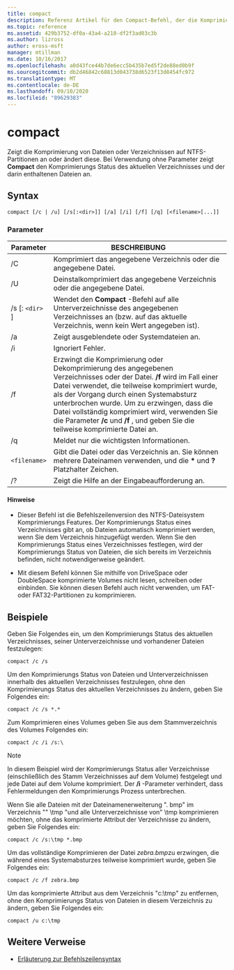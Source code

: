 ```yaml
---
title: compact
description: Referenz Artikel für den Compact-Befehl, der die Komprimierung von Dateien oder Verzeichnissen auf NTFS-Partitionen anzeigt oder ändert.
ms.topic: reference
ms.assetid: 429b3752-df0a-43a4-a210-df2f3ad03c3b
ms.author: lizross
author: eross-msft
manager: mtillman
ms.date: 10/16/2017
ms.openlocfilehash: a0d43fce44b7de6ecc5b435b7ed5f2de88ed0b9f
ms.sourcegitcommit: db2d46842c68813d043738d6523f13d8454fc972
ms.translationtype: MT
ms.contentlocale: de-DE
ms.lasthandoff: 09/10/2020
ms.locfileid: "89629383"
---
```

# <a name="compact"></a>compact

Zeigt die Komprimierung von Dateien oder Verzeichnissen auf NTFS-Partitionen an oder ändert diese. Bei Verwendung ohne Parameter zeigt **Compact** den Komprimierungs Status des aktuellen Verzeichnisses und der darin enthaltenen Dateien an.

## <a name="syntax"></a>Syntax

```
compact [/c | /u] [/s[:<dir>]] [/a] [/i] [/f] [/q] [<filename>[...]]
```

### <a name="parameters"></a>Parameter

| Parameter | BESCHREIBUNG |
| --------- | ----------- |
| /C | Komprimiert das angegebene Verzeichnis oder die angegebene Datei. |
| /U | Deinstalkomprimiert das angegebene Verzeichnis oder die angegebene Datei. |
| /s [: `<dir>` ] | Wendet den **Compact** -Befehl auf alle Unterverzeichnisse des angegebenen Verzeichnisses an (bzw. auf das aktuelle Verzeichnis, wenn kein Wert angegeben ist). |
| /a | Zeigt ausgeblendete oder Systemdateien an. |
| /i | Ignoriert Fehler. |
| /f | Erzwingt die Komprimierung oder Dekomprimierung des angegebenen Verzeichnisses oder der Datei. **/f** wird im Fall einer Datei verwendet, die teilweise komprimiert wurde, als der Vorgang durch einen Systemabsturz unterbrochen wurde. Um zu erzwingen, dass die Datei vollständig komprimiert wird, verwenden Sie die Parameter **/c** und **/f** , und geben Sie die teilweise komprimierte Datei an. |
| /q | Meldet nur die wichtigsten Informationen. |
| `<filename>` | Gibt die Datei oder das Verzeichnis an. Sie können mehrere Dateinamen verwenden, und die **&#42;** und **?** Platzhalter Zeichen. |
| /? | Zeigt die Hilfe an der Eingabeaufforderung an. |

#### <a name="remarks"></a>Hinweise

- Dieser Befehl ist die Befehlszeilenversion des NTFS-Dateisystem Komprimierungs Features. Der Komprimierungs Status eines Verzeichnisses gibt an, ob Dateien automatisch komprimiert werden, wenn Sie dem Verzeichnis hinzugefügt werden. Wenn Sie den Komprimierungs Status eines Verzeichnisses festlegen, wird der Komprimierungs Status von Dateien, die sich bereits im Verzeichnis befinden, nicht notwendigerweise geändert.

- Mit diesem Befehl können Sie mithilfe von DriveSpace oder DoubleSpace komprimierte Volumes nicht lesen, schreiben oder einbinden. Sie können diesen Befehl auch nicht verwenden, um FAT-oder FAT32-Partitionen zu komprimieren.

## <a name="examples"></a>Beispiele

Geben Sie Folgendes ein, um den Komprimierungs Status des aktuellen Verzeichnisses, seiner Unterverzeichnisse und vorhandener Dateien festzulegen:

```
compact /c /s
```

Um den Komprimierungs Status von Dateien und Unterverzeichnissen innerhalb des aktuellen Verzeichnisses festzulegen, ohne den Komprimierungs Status des aktuellen Verzeichnisses zu ändern, geben Sie Folgendes ein:

```
compact /c /s *.*
```

Zum Komprimieren eines Volumes geben Sie aus dem Stammverzeichnis des Volumes Folgendes ein:

```
compact /c /i /s:\
```

> [!NOTE]
> In diesem Beispiel wird der Komprimierungs Status aller Verzeichnisse (einschließlich des Stamm Verzeichnisses auf dem Volume) festgelegt und jede Datei auf dem Volume komprimiert. Der **/i** -Parameter verhindert, dass Fehlermeldungen den Komprimierungs Prozess unterbrechen.

Wenn Sie alle Dateien mit der Dateinamenerweiterung ". bmp" im Verzeichnis "" \tmp "und alle Unterverzeichnisse von" \tmp komprimieren möchten, ohne das komprimierte Attribut der Verzeichnisse zu ändern, geben Sie Folgendes ein:

```
compact /c /s:\tmp *.bmp
```

Um das vollständige Komprimieren der Datei *zebra.bmp*zu erzwingen, die während eines Systemabsturzes teilweise komprimiert wurde, geben Sie Folgendes ein:

```
compact /c /f zebra.bmp
```

Um das komprimierte Attribut aus dem Verzeichnis "c:\tmp" zu entfernen, ohne den Komprimierungs Status von Dateien in diesem Verzeichnis zu ändern, geben Sie Folgendes ein:

```
compact /u c:\tmp
```

## <a name="additional-references"></a>Weitere Verweise

- [Erläuterung zur Befehlszeilensyntax](command-line-syntax-key.md)